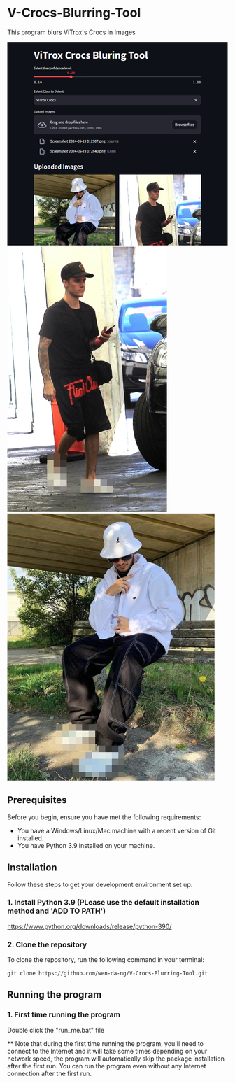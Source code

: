 # V-Crocs-Blurring-Tool
This program blurs ViTrox's Crocs in Images

![alt text](misc/image.png)
![alt text](mosaic_blur_1.jpg) ![alt text](<mosaic_blur_0 (1).jpg>)

## Prerequisites

Before you begin, ensure you have met the following requirements:
* You have a Windows/Linux/Mac machine with a recent version of Git installed.
* You have Python 3.9 installed on your machine.

## Installation

Follow these steps to get your development environment set up:

### 1. Install Python 3.9 (PLease use the default installation method and 'ADD TO PATH')
https://www.python.org/downloads/release/python-390/

### 2. Clone the repository

To clone the repository, run the following command in your terminal:

```
git clone https://github.com/wen-da-ng/V-Crocs-Blurring-Tool.git
```
## Running the program

### 1. First time running the program

Double click the "run_me.bat" file 

** Note that during the first time running the program, you'll need to connect to the Internet and it will take some times depending on your network speed, the program will automatically skip the package installation after the first run. You can run the program even without any Internet connection after the first run.



